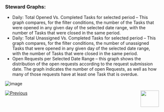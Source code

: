 ### Steward Graphs:

- Daily: Total Opened Vs. Completed Tasks for selected period – This graph compares, for the filter conditions, the number of the Tasks that were opened in any given day of the selected date range, with the number of Tasks that were closed in the same period.
- Daily: Total Unassigned Vs. Completed Tasks for selected period – This graph compares, for the filter conditions, the number of unassigned Tasks that were opened in any given day of the selected date range, with the number of Tasks that were closed in the same period.
- Open Requests per Selected Date Range – this graph shows the distribution of the open requests according to the request submission date. The graph indicates the number of open Requests, as well as how many of those requests have at least one Task that is overdue.

 ![image](images/Figure_43_Steward_Dashboard_Graphs.png)



[![Previous](/articles/images/Previous.png)](/articles/DPM/DPM_User_Guide/05_Steward_User_Interface/04_Steward_User_Interface_Totals.md)[<img align="right" width="60" height="54" src="/articles/images/Next.png">](/articles/DPM/DPM_User_Guide/05_Steward_User_Interface/06_Steward_User_Interface_TasksList.md)